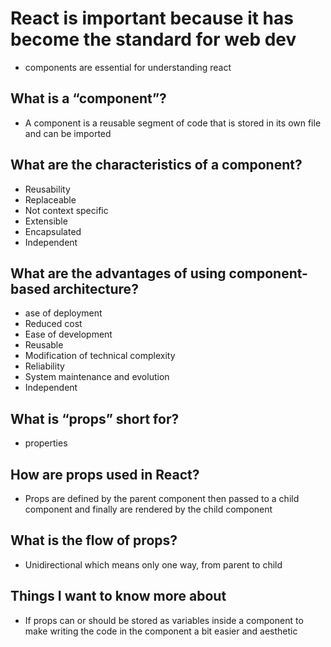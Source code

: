 
# React is important because it has become the standard for web dev 
- components are essential for understanding react 

## What is a “component”?
- A component is a reusable segment of code that is stored in its own file and can be imported 

## What are the characteristics of a component?
- Reusability
- Replaceable
- Not context specific
- Extensible
- Encapsulated
- Independent

## What are the advantages of using component-based architecture?
- ase of deployment
- Reduced cost 
- Ease of development
- Reusable
- Modification of technical complexity
- Reliability
- System maintenance and evolution
- Independent

## What is “props” short for?
- properties 

## How are props used in React?
- Props are defined by the parent component then passed to a child component and finally are rendered by the child component 

## What is the flow of props?
- Unidirectional which means only one way, from parent to child 

## Things I want to know more about
- If props can or should be stored as variables inside a component to make writing the code in the component a bit easier and aesthetic   
